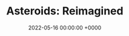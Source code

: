 ---
layout: post
title:  "Asteroids: Reimagined"
summary: "A modernised version of the retro classic developed as my first-year project"
date: '2022-05-16 00:00:00 +0000'
role: Solo Developer
technologies: ['C++', 'SFML', 'SQLite3']
thumbnail: /assets/img/posts/asteroids-reimagined.png
permalink: /projects/Asteroids-Reimagined/
visibility: true
hidden-from-recents: false
featured: false
---